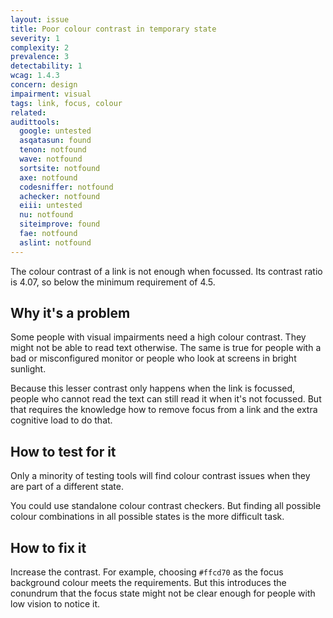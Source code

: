 ```yaml
---
layout: issue
title: Poor colour contrast in temporary state
severity: 1
complexity: 2
prevalence: 3
detectability: 1
wcag: 1.4.3
concern: design
impairment: visual
tags: link, focus, colour
related:
audittools:
  google: untested
  asqatasun: found
  tenon: notfound
  wave: notfound
  sortsite: notfound
  axe: notfound
  codesniffer: notfound
  achecker: notfound
  eiii: untested
  nu: notfound
  siteimprove: found
  fae: notfound
  aslint: notfound
---
```


The colour contrast of a link is not enough when focussed. Its contrast ratio is 4.07, so below the minimum requirement of 4.5.


## Why it's a problem

Some people with visual impairments need a high colour contrast. They might not be able to read text otherwise.
The same is true for people with a bad or misconfigured monitor or people who look at screens in bright sunlight.

Because this lesser contrast only happens when the link is focussed, people who cannot read the text can still read it when it's not focussed. But that requires the knowledge how to remove focus from a link and the extra cognitive load to do that.


## How to test for it

Only a minority of testing tools will find colour contrast issues when they are part of a different state.

You could use standalone colour contrast checkers. But finding all possible colour combinations in all possible states is the more difficult task.


## How to fix it

Increase the contrast. For example, choosing `#ffcd70` as the focus background colour meets the requirements.
But this introduces the conundrum that the focus state might not be clear enough for people with low vision to notice it.
